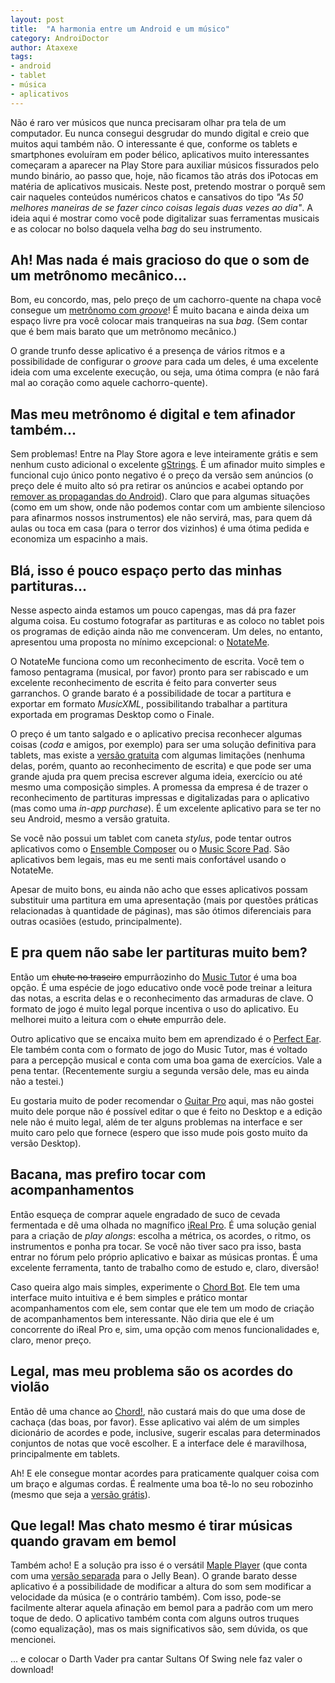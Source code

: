 ```yaml
---
layout: post
title:  "A harmonia entre um Android e um músico"
category: AndroiDoctor
author: Ataxexe
tags:
- android
- tablet
- música
- aplicativos
---
```


Não é raro ver músicos que nunca precisaram olhar pra tela de um computador. Eu nunca consegui desgrudar do mundo digital e creio que muitos aqui também não. O interessante é que, conforme os tablets e smartphones evoluíram em poder bélico, aplicativos muito interessantes começaram a aparecer na Play Store para auxiliar músicos fissurados pelo mundo binário, ao passo que, hoje, não ficamos tão atrás dos iPotocas em matéria de aplicativos musicais. Neste post, pretendo mostrar o porquê sem cair naqueles conteúdos numéricos chatos e cansativos do tipo *"As 50 melhores maneiras de se fazer cinco coisas legais duas vezes ao dia"*. A ideia aqui é mostrar como você pode digitalizar suas ferramentas musicais e as colocar no bolso daquela velha *bag* do seu instrumento.

## Ah! Mas nada é mais gracioso do que o som de um metrônomo mecânico...

Bom, eu concordo, mas, pelo preço de um cachorro-quente na chapa você consegue um [metrônomo com *groove*][groove-metronome]! É muito bacana e ainda deixa um espaço livre pra você colocar mais tranqueiras na sua *bag*. (Sem contar que é bem mais barato que um metrônomo mecânico.)

O grande trunfo desse aplicativo é a presença de vários ritmos e a possibilidade de configurar o *groove* para cada um deles, é uma excelente ideia com uma excelente execução, ou seja, uma ótima compra (e não fará mal ao coração como aquele cachorro-quente).

## Mas meu metrônomo é digital e tem afinador também...

Sem problemas! Entre na Play Store agora e leve inteiramente grátis e sem nenhum custo adicional o excelente [gStrings][]. É um afinador muito simples e funcional cujo único ponto negativo é o preço da versão sem anúncios (o preço dele é muito alto só pra retirar os anúncios e acabei optando por [remover as propagandas do Android][post-propagandas]). Claro que para algumas situações (como em um show, onde não podemos contar com um ambiente silencioso para afinarmos nossos instrumentos) ele não servirá, mas, para quem dá aulas ou toca em casa (para o terror dos vizinhos) é uma ótima pedida e economiza um espacinho a mais.

## Blá, isso é pouco espaço perto das minhas partituras...

Nesse aspecto ainda estamos um pouco capengas, mas dá pra fazer alguma coisa. Eu costumo fotografar as partituras e as coloco no tablet pois os programas de edição ainda não me convenceram. Um deles, no entanto, apresentou uma proposta no mínimo excepcional: o [NotateMe][].

O NotateMe funciona como um reconhecimento de escrita. Você tem o famoso pentagrama (musical, por favor) pronto para ser rabiscado e um excelente reconhecimento de escrita é feito para converter seus garranchos. O grande barato é a possibilidade de tocar a partitura e exportar em formato *MusicXML*, possibilitando trabalhar a partitura exportada em programas Desktop como o Finale.

O preço é um tanto salgado e o aplicativo precisa reconhecer algumas coisas (*coda* e amigos, por exemplo) para ser uma solução definitiva para tablets, mas existe a [versão gratuita][notateme-now] com algumas limitações (nenhuma delas, porém, quanto ao reconhecimento de escrita) e que pode ser uma grande ajuda pra quem precisa escrever alguma ideia, exercício ou até mesmo uma composição simples. A promessa da empresa é de trazer o reconhecimento de partituras impressas e digitalizadas para o aplicativo (mas como uma *in-app purchase*). É um excelente aplicativo para se ter no seu Android, mesmo a versão gratuita.

Se você não possui um tablet com caneta *stylus*, pode tentar outros aplicativos como o [Ensemble Composer][ensemble-composer] ou o [Music Score Pad][music-score-pad]. São aplicativos bem legais, mas eu me senti mais confortável usando o NotateMe.

Apesar de muito bons, eu ainda não acho que esses aplicativos possam substituir uma partitura em uma apresentação (mais por questões práticas relacionadas à quantidade de páginas), mas são ótimos diferenciais para outras ocasiões (estudo, principalmente).

## E pra quem não sabe ler partituras muito bem?

Então um ~~chute no traseiro~~ empurrãozinho do [Music Tutor][music-tutor] é uma boa opção. É uma espécie de jogo educativo onde você pode treinar a leitura das notas, a escrita delas e o reconhecimento das armaduras de clave. O formato de jogo é muito legal porque incentiva o uso do aplicativo. Eu melhorei muito a leitura com o ~~chute~~ empurrão dele.

Outro aplicativo que se encaixa muito bem em aprendizado é o [Perfect Ear][perfect-ear]. Ele também conta com o formato de jogo do Music Tutor, mas é voltado para a percepção musical e conta com uma boa gama de exercícios. Vale a pena tentar. (Recentemente surgiu a segunda versão dele, mas eu ainda não a testei.)

Eu gostaria muito de poder recomendar o [Guitar Pro][guitar-pro] aqui, mas não gostei muito dele porque não é possível editar o que é feito no Desktop e a edição nele não é muito legal, além de ter alguns problemas na interface e ser muito caro pelo que fornece (espero que isso mude pois gosto muito da versão Desktop).

## Bacana, mas prefiro tocar com acompanhamentos

Então esqueça de comprar aquele engradado de suco de cevada fermentada e dê uma olhada no magnífico [iReal Pro][ireal-pro]. É uma solução genial para a criação de *play alongs*: escolha a métrica, os acordes, o ritmo, os instrumentos e ponha pra tocar. Se você não tiver saco pra isso, basta entrar no fórum pelo próprio aplicativo e baixar as músicas prontas. É uma excelente ferramenta, tanto de trabalho como de estudo e, claro, diversão!

Caso queira algo mais simples, experimente o [Chord Bot][chord-bot]. Ele tem uma interface muito intuitiva e é bem simples e prático montar acompanhamentos com ele, sem contar que ele tem um modo de criação de acompanhamentos bem interessante. Não diria que ele é um concorrente do iReal Pro e, sim, uma opção com menos funcionalidades e, claro, menor preço.

## Legal, mas meu problema são os acordes do violão

Então dê uma chance ao [Chord!][chord], não custará mais do que uma dose de cachaça (das boas, por favor). Esse aplicativo vai além de um simples dicionário de acordes e pode, inclusive, sugerir escalas para determinados conjuntos de notas que você escolher. E a interface dele é maravilhosa, principalmente em tablets.

Ah! E ele consegue montar acordes para praticamente qualquer coisa com um braço e algumas cordas. É realmente uma boa tê-lo no seu robozinho (mesmo que seja a [versão grátis][chord-free]).

## Que legal! Mas chato mesmo é tirar músicas quando gravam em bemol

Também acho! E a solução pra isso é o versátil [Maple Player][maple-player] (que conta com uma [versão separada][mapple-jb] para o Jelly Bean). O grande barato desse aplicativo é a possibilidade de modificar a altura do som sem modificar a velocidade da música (e o contrário também). Com isso, pode-se facilmente alterar aquela afinação em bemol para a padrão com um mero toque de dedo. O aplicativo também conta com alguns outros truques (como equalização), mas os mais significativos são, sem dúvida, os que mencionei.

... e colocar o Darth Vader pra cantar Sultans Of Swing nele faz valer o download!

[groove-metronome]: <https://play.google.com/store/apps/details?id=jeopeo.musiciansmetronome>
[gstrings]: <https://play.google.com/store/apps/details?id=org.cohortor.gstrings>
[notateme]: <https://play.google.com/store/apps/details?id=com.neuratron.notateme>
[notateme-now]: <https://play.google.com/store/apps/details?id=com.neuratron.notatemenow>
[ensemble-composer]: <https://play.google.com/store/apps/details?id=com.lotuz.musiccomposer>
[music-score-pad]: <https://play.google.com/store/apps/details?id=com.fmfmmusicapp.musicscorepad.free>
[music-tutor]: <https://play.google.com/store/apps/details?id=es.virtualcode.musictutor.sightread>
[perfect-ear]: <https://play.google.com/store/apps/details?id=ru.exaybachay.pear>
[ireal-pro]: <https://play.google.com/store/apps/details?id=com.massimobiolcati.irealb>
[chord-bot]: <https://play.google.com/store/apps/details?id=com.chordbot>
[chord]: <https://play.google.com/store/apps/details?id=com.rabugentom.chord>
[chord-free]: <https://play.google.com/store/apps/details?id=com.rabugentom.chordfree>
[maple-player]: <https://play.google.com/store/apps/details?id=com.sqr5.android.audioplayer>
[mapple-jb]: <https://play.google.com/store/apps/details?id=com.sqr5.android.player_jb>
[post-propagandas]: <{% post propagandas %}>
[guitar-pro]: <https://play.google.com/store/apps/details?id=com.arobasmusic.guitarpro>